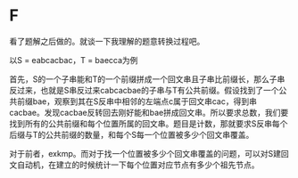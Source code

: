 # F

看了题解之后做的。就谈一下我理解的题意转换过程吧。

以S = eabcacbac，T = baecca为例

首先，S的一个子串能和T的一个前缀拼成一个回文串且子串比前缀长，那么子串反过来，也就是S串反过来cabcacbae的子串与T有公共前缀。假设找到了一个公共前缀bae，观察到其在S反串中相邻的左端点c属于回文串cac，得到串cacbae。发现cacbae反转回去刚好能和bae拼成回文串。所以要求总数，我们要找到所有的公共前缀和每个位置所属的回文串。题目是计数，那就要求S反串每个后缀与T的公共前缀的数量，和每个S每一个位置被多少个回文串覆盖。

对于前者，exkmp。而对于找一个位置被多少个回文串覆盖的问题，可以对S建回文自动机，在建立的时候统计一下每个位置对应节点有多少个祖先节点。